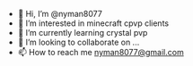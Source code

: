 - 👋 Hi, I’m @nyman8077
- 👀 I’m interested in minecraft cpvp clients
- 🌱 I’m currently learning crystal pvp
- 💞️ I’m looking to collaborate on ...
- 📫 How to reach me nyman8077@gmail.com

<!---
nyman8077/nyman8077 is a ✨ special ✨ repository because its `README.md` (this file) appears on your GitHub profile.
You can click the Preview link to take a look at your changes.
--->
